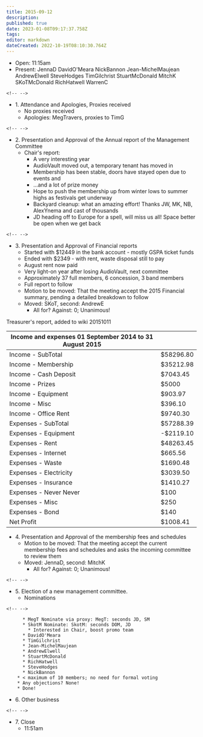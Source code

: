 ```yaml
---
title: 2015-09-12
description: 
published: true
date: 2023-01-08T09:17:37.758Z
tags: 
editor: markdown
dateCreated: 2022-10-19T08:10:30.764Z
---
```


-   Open: 11:15am
-   Present: JennaD DavidO'Meara NickBannon Jean-MichelMaujean AndrewElwell SteveHodges TimGilchrist StuartMcDonald MitchK SKoTMcDonald RichHatwell WarrenC

```{=html}
<!-- -->
```
-   1\. Attendance and Apologies, Proxies received
    -   No proxies received
    -   Apologies: MegTravers, proxies to TimG

```{=html}
<!-- -->
```
-   2\. Presentation and Approval of the Annual report of the Management Committee
    -   Chair's report:
        -   A very interesting year
        -   AudioVault moved out, a temporary tenant has moved in
        -   Membership has been stable, doors have stayed open due to events and
        -   ...and a lot of prize money
        -   Hope to push the membership up from winter lows to summer highs as festivals get underway
        -   Backyard cleanup: what an amazing effort! Thanks JW, MK, NB, AlexYnema and cast of thousands
        -   JD heading off to Europe for a spell, will miss us all! Space better be open when we get back

```{=html}
<!-- -->
```
-   3\. Presentation and Approval of Financial reports
    -   Started with \$12449 in the bank account - mostly GSPA ticket funds
    -   Ended with \$2349 - with rent, waste disposal still to pay
    -   August rent now paid
    -   Very light-on year after losing AudioVault, next committee
    -   Approximately 37 full members, 6 concession, 3 band members
    -   Full report to follow
    -   Motion to be moved: That the meeting accept the 2015 Financial summary, pending a detailed breakdown to follow
    -   Moved: SKoT, second: AndrewE
        -   All for? Against: 0; Unanimous!

Treasurer's report, added to wiki 20151011

| Income and expenses 01 September 2014 to 31 August 2015 |            |
|---------------------------------------------------------|------------|
| Income - SubTotal                                       | \$58296.80 |
| Income - Membership                                     | \$35212.98 |
| Income - Cash Deposit                                   | \$7043.45  |
| Income - Prizes                                         | \$5000     |
| Income - Equipment                                      | \$903.97   |
| Income - Misc                                           | \$396.10   |
| Income - Office Rent                                    | \$9740.30  |
| Expenses - SubTotal                                     | \$57288.39 |
| Expenses - Equipment                                    | -\$2119.10 |
| Expenses - Rent                                         | \$48263.45 |
| Expenses - Internet                                     | \$665.56   |
| Expenses - Waste                                        | \$1690.48  |
| Expenses - Electricity                                  | \$3039.50  |
| Expenses - Insurance                                    | \$1410.27  |
| Expenses - Never Never                                  | \$100      |
| Expenses - Misc                                         | \$250      |
| Expenses - Bond                                         | \$140      |
| Net Profit                                              | \$1008.41  |

-   4\. Presentation and Approval of the membership fees and schedules
    -   Motion to be moved: That the meeting accept the current membership fees and schedules and asks the incoming committee to review them
    -   Moved: JennaD, second: MitchK
        -   All for? Against: 0; Unanimous!

```{=html}
<!-- -->
```
-   5\. Election of a new management committee.
    -   Nominations

```{=html}
<!-- -->
```
          * MegT Nominate via proxy: MegT: seconds JD, SM
          * SkotM Nominate: SkotM: seconds DOM, JD
            * Interested in Chair, boost promo team
          * DavidO'Meara
          * TimGilchrist
          * Jean-MichelMaujean
          * AndrewElwell
          * StuartMcDonald
          * RichHatwell
          * SteveHodges
          * NickBannon
        * < maximum of 10 members; no need for formal voting
        * Any objections? None!
        * Done!

-   6\. Other business

```{=html}
<!-- -->
```
-   7\. Close
    -   11:51am
